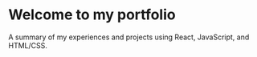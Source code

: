# Welcome to my portfolio

A summary of my experiences and projects using React, JavaScript, and HTML/CSS.
